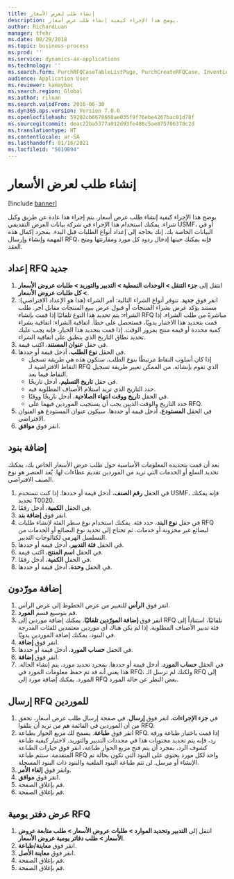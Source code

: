 ```yaml
---
title: إنشاء طلب لعرض الأسعار
description: يوضح هذا الإجراء كيفية إنشاء طلب عرض أسعار.
author: RichardLuan
manager: tfehr
ms.date: 08/29/2018
ms.topic: business-process
ms.prod: ''
ms.service: dynamics-ax-applications
ms.technology: ''
ms.search.form: PurchRFQCaseTableListPage, PurchCreateRFQCase, InventLocationIdLookup, PurchRFQCaseTable, InventItemIdLookupSimple, EcoResCategorySingleLookup, UnitOfMeasureLookup, PurchRFQEditLines, PurchRFQEditLinesPrintOptions, VendRFQJournal, SrsReportViewerForm
audience: Application User
ms.reviewer: kamaybac
ms.search.region: Global
ms.author: riluan
ms.search.validFrom: 2016-06-30
ms.dyn365.ops.version: Version 7.0.0
ms.openlocfilehash: 59202cb6678660ae035f9f76ebe4267bac01d78f
ms.sourcegitcommit: deac22ba5377a912d93fe408c5ae875706378c2d
ms.translationtype: HT
ms.contentlocale: ar-SA
ms.lasthandoff: 01/16/2021
ms.locfileid: "5019894"
---
```

# <a name="create-a-request-for-quotation"></a>إنشاء طلب لعرض الأسعار

[!include [banner](../../includes/banner.md)]

يوضح هذا الإجراء كيفية إنشاء طلب عرض أسعار. يتم إجراء هذا عادة عن طريق وكيل شراء. يمكنك استخدام هذا الإجراء في شركة بيانات العرض التقديمي USMF، أو في البيانات الخاصة بك. إنك بحاجة إلى إعداد أنواع الطلبات قبل البدء. بمجرد إكمال هذه المهمة وإنشاء وإرسال RFQ، فإنه يمكنك حينها إدخال ردود كل مورد ومقارنتها ومنح العقد.


## <a name="prepare-a-new-rfq"></a>إعداد RFQ جديد
1. انتقل إلى **جزء التنقل > الوحدات النمطية > التدبير والتوريد > طلبات عروض الأسعار > كل طلبات عروض الأسعار**‬.
2. انقر فوق **جديد**.
    تتوفر أنواع الشراء التالية: أمر الشراء (هذا هو الإعداد الافتراضي): مستند يؤكد عرض بشراء المنتجات أو قبول عرض ببيع المنتجات مقابل أجر. طلب الشراء: يتم تحديد هذا النوع تلقائيًا إذا قمت بإنشاء RFQ مباشرةً من طلب الشراء. إذا قمت بتحديد هذا الاختبار يدويًا، فستحصل على خطأ. اتفاقية الشراء: اتفاقية بشراء كمية محددة أو قيمة منتج بمرور الوقت. إذا قمت بتحديد هذا الخيار، فإنه يجب عليك تحديد نطاق التاريخ الذي ينطبق على اتفاقية الشراء.  
3. في حقل **عنوان المستند**، اكتب قيمة.
4. في الحقل **نوع الطلب**، أدخل قيمة أو حددها.
    + إذا كان أسلوب النقاط مرتبطًا بنوع الطلب، ستكون هذه هي طريقة تسجيل النقاط الافتراضية لـ RFQ الذي تقوم بإنشائه. من الممكن تغيير طريقة تسجيل النقاط فيما بعد.  
    + في حقل **‏‫تاريخ التسليم‬**، أدخل تاريخًا.  
    + حدد التاريخ الذي تريد استلام الأصناف المطلوبة فيه.  
    + في الحقل **تاريخ ووقت انتهاء الصلاحية**، أدخل تاريخًا ووقتًا.  
    + حدد التاريخ والوقت الذيين يجب أن يستجيب الموردين فيهما على RFQ.  
5. في الحقل **المستودع**، أدخل قيمة أو حددها. سيكون عنوان المستودع هو العنوان الافتراضي.  
6. انقر فوق **موافق**.

## <a name="add-lines"></a>إضافة بنود

بعد أن قمت بتحديده المعلومات الأساسية حول طلب عرض الأسعار الخاص بك، يمكنك تحديد السلع أو الخدمات التي تريد من الموردين تقديم عطاءات لها. يُعد العنصر هو نوع الصنف الافتراضي.

1. في الحقل **رقم الصنف**، أدخل قيمة أو حددها. إذا كنت تستخدم USMF، فإنه يمكنك تحديد T0020.  
2. في الحقل **الكمية**، أدخل رقمًا.
3. انقر فوق **إضافة بند**.
4. في حقل **نوع البند**، حدد فئة. يمكنك استخدام نوع سطر الفئة لإنشاء طلبات RFQ لبضائع غير مخزونة أو خدمات. ثم تحتاج إلى تحديد نوع البضائع أو الخدمات من التسلسل الهرمي لكتالوجات التدبير.  
5. في الحقل **فئة التدبير**، أدخل قيمة أو حددها.
6. في الحقل **اسم المنتج**، اكتب قيمة.
7. في الحقل **الكمية**، أدخل رقمًا.
8. في الحقل **وحدة**، أدخل قيمة أو حددها.

## <a name="add-vendors"></a>إضافة مورّدون
1. انقر فوق **الرأس** للتغيير من عرض الخطوط إلى عرض الرأس‬. 
2. قم بتوسيع قسم **المورد**.
3. انقر فوق **إضافة المورّدين تلقائيًا**. يمكنك إضافة موردين إلى RFQ تلقائيًا، استناداً إلى فئة تدبير الأصناف المطلوبة. إذا لم يكن هناك أي موردين معتمدين للفئات المدرجة في البنود، يمكنك إضافة الموردين يدويًا.  
4. انقر فوق **إضافة**.
5. في الحقل **حساب المورد**، أدخل قيمة أو حددها.
6. انقر فوق **إضافة**.
7. في الحقل **حساب المورد**، أدخل قيمة أو حددها. بمجرد تحديد مورد، يتم إنشاء الحالة. هذا يعني أنه قد تم حفظ معلومات المورد في RFQ، ولكنك لم ترسل الـ RFQ إلى المورد. يمكنك إضافة مورد إلى RFQ بغض النظر عن حالة المورد.  

## <a name="send-the-rfq-to-vendors"></a>إرسال RFQ للموردين
1. في **جزء الإجراءات**، انقر فوق **إرسال**. في صفحة إرسال طلب عرض أسعار، تحقق من أن الموردين في القائمة هم من تريد أن يتلقوا RFQ.  
2. انقر فوق **طباعة**. يسمح لك مربع الحوار بطباعة RFQ. إذا قمت باختيار طباعة ورقة رد، فإنه يتم تحديد محتويات هذا في محددات التدبير والتوريد. لاختيار كيفية طباعة كشوف الرد، بمجرد أن يتم فتح مربع الحوار طباعة، انقر فوق خيارات الطباعة المتقدمة. ستتم طباعة RFQ واحد لكل مورد يحتوي على البنود التي تكون بحالة تم الإنشاء أو مرسل. لن تتم طباعة البنود الملغية والبنود ذات البنود المسجلة.   
3. وانقر فوق **إلغاء الأمر**.
4. انقر فوق **موافق**.
5. قم بإغلاق الصفحة.
6. قم بإغلاق الصفحة.

## <a name="view-the-rfq-journal"></a>عرض دفتر يومية RFQ
1. انتقل إلى **التدبير وتحديد الموارد > طلبات عروض الأسعار > طلب متابعة عروض الأسعار > طلب دفاتر يومية عروض الأسعار**.
2. انقر فوق **معاينة/طباعة**.
3. انقر فوق **معاينة الأصل**.
4. قم بإغلاق الصفحة.
5. قم بإغلاق الصفحة.

